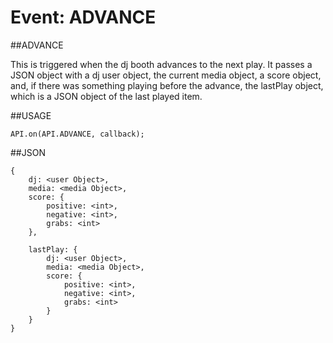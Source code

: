 Event: ADVANCE
====

##ADVANCE

This is triggered when the dj booth advances to the next play. It passes a JSON object with a dj user object, the current media object, a score object, and, if there was something playing before the advance, the lastPlay object, which is a JSON object of the last played item.

##USAGE

```
API.on(API.ADVANCE, callback);
```

##JSON
```
{
    dj: <user Object>,
    media: <media Object>,
    score: {
        positive: <int>,
        negative: <int>,
        grabs: <int>
    },

    lastPlay: {
        dj: <user Object>,
        media: <media Object>,
        score: {
            positive: <int>,
            negative: <int>,
            grabs: <int>
        }
    }
}
```
